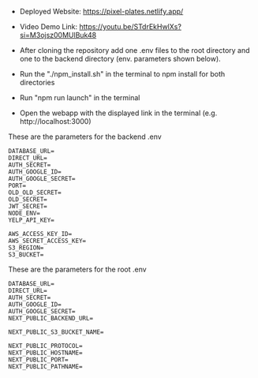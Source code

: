 - Deployed Website: https://pixel-plates.netlify.app/
- Video Demo Link: https://youtu.be/STdrEkHwlXs?si=M3ojsz00MUlBuk48

- After cloning the repository add one .env files to the root directory and one to the backend directory (env. parameters shown below). 
- Run the "./npm_install.sh" in the terminal to npm install for both directories
- Run "npm run launch" in the terminal
- Open the webapp with the displayed link in the terminal (e.g. http://localhost:3000)

These are the parameters for the backend .env
```
DATABASE_URL=
DIRECT_URL=
AUTH_SECRET=
AUTH_GOOGLE_ID=
AUTH_GOOGLE_SECRET=
PORT=
OLD_OLD_SECRET=
OLD_SECRET=
JWT_SECRET=
NODE_ENV=
YELP_API_KEY=

AWS_ACCESS_KEY_ID=
AWS_SECRET_ACCESS_KEY=
S3_REGION=
S3_BUCKET=
```

These are the parameters for the root .env
```
DATABASE_URL=
DIRECT_URL=
AUTH_SECRET=
AUTH_GOOGLE_ID=
AUTH_GOOGLE_SECRET=
NEXT_PUBLIC_BACKEND_URL=

NEXT_PUBLIC_S3_BUCKET_NAME=

NEXT_PUBLIC_PROTOCOL=
NEXT_PUBLIC_HOSTNAME=
NEXT_PUBLIC_PORT=
NEXT_PUBLIC_PATHNAME=
```
